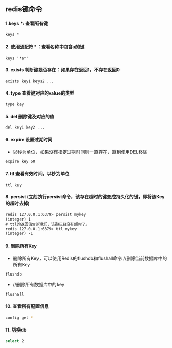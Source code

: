 ## redis键命令
#### 1.keys *: 查看所有键
```html
keys *
```
#### 2. 使用通配符 *：查看名称中包含a的键
```
keys '*a*'
```
#### 3. exists 判断键是否存在：如果存在返回1，不存在返回0
```
exists key1 keys2 ...
```
#### 4. type 查看键对应的value的类型
```
type key
```
#### 5. del 删除键及对应的值
```
del key1 key2 ...
```
#### 6. expire 设置过期时间
* 以秒为单位，如果没有指定过期时间则一直存在，直到使用DEL移除
```
expire key 60
```
#### 7. ttl 查看有效时间，以秒为单位
```
ttl key
```

#### 8. persist (立刻执行persist命令，该存在超时的键变成持久化的键，即将该Key的超时去掉)
```html
redis 127.0.0.1:6379> persist mykey
(integer) 1
# ttl的返回值告诉我们，该键已经没有超时了。
redis 127.0.0.1:6379> ttl mykey
(integer) -1
```

#### 9. 删除所有Key
* 删除所有Key，可以使用Redis的flushdb和flushall命令
//删除当前数据库中的所有Key  
```
flushdb  
```
* //删除所有数据库中的key  
```
flushall  
```

#### 10. 查看所有配置信息
```bash
config get *
```

#### 11. 切换db
```bash
select 2
```